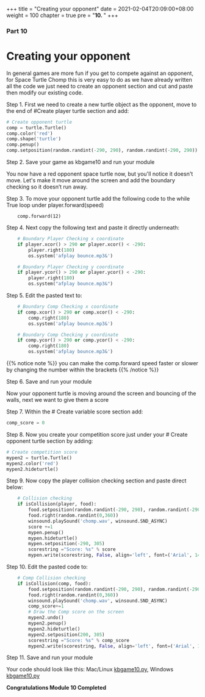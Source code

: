 +++
title = "Creating your opponent"
date = 2021-02-04T20:09:00+08:00
weight = 100
chapter = true
pre = "<b>10. </b>"
+++

### Part 10

# Creating your opponent

In general games are more fun if you get to compete against an opponent,
 for Space Turtle Chomp this is very easy to do as we have already written
 all the code we just need to create an opponent section and cut and paste
 then modify our existing code.

Step 1.  First we need to create a new turtle object as the opponent, move to
 the end of  \#Create player turtle section and add:

```python
# Create opponent turtle
comp = turtle.Turtle()
comp.color('red')
comp.shape('turtle')
comp.penup()
comp.setposition(random.randint(-290, 290), random.randint(-290, 290))
```

Step 2.  Save your game as kbgame10 and run your module

You now have a red opponent space turtle now, but you'll notice it doesn't move. Let's make it move around the
 screen and add the boundary checking so it doesn’t run away.

Step 3. To move your opponent turtle add the following code to the while True
 loop under player.forward\(speed\)

```
    comp.forward(12)
```

Step 4. Next copy the following text and paste it directly underneath:

```python
    # Boundary Player Checking x coordinate
    if player.xcor() > 290 or player.xcor() < -290:
        player.right(180)
        os.system('afplay bounce.mp3&')

    # Boundary Player Checking y coordinate
    if player.ycor() > 290 or player.ycor() < -290:
        player.right(180)
        os.system("afplay bounce.mp3&")
```

Step 5. Edit the pasted text to:

```py
    # Boundary Comp Checking x coordinate
    if comp.xcor() > 290 or comp.xcor() < -290:
        comp.right(180)
        os.system('afplay bounce.mp3&')

    # Boundary Comp Checking y coordinate
    if comp.ycor() > 290 or comp.ycor() < -290:
        comp.right(180)
        os.system('afplay bounce.mp3&')
```

{{% notice note %}}
you can make the comp.forward speed faster or slower by changing the number
 within the brackets
{{% /notice %}}

Step 6.  Save and run your module

Now your opponent turtle is moving around the screen and bouncing of the walls,
 next we want to give them a score

Step 7.  Within the \# Create variable score section add:

```python
comp_score = 0
```

Step 8. Now you create your competition score just under your \# Create
 opponent turtle section by adding:

```py
# Create competition score
mypen2 = turtle.Turtle()
mypen2.color('red')
mypen2.hideturtle()
```

Step 9.  Now copy the player collision checking section and paste direct below:

```python
    # Collision checking
    if isCollision(player, food):
        food.setposition(random.randint(-290, 290), random.randint(-290, 290))
        food.right(random.randint(0,360))
        winsound.playSound('chomp.wav', winsound.SND_ASYNC)
        score +=1
        mypen.penup()
        mypen.hideturtle()
        mypen.setposition(-290, 305)
        scorestring ="Score: %s" % score
        mypen.write(scorestring, False, align='left', font=('Arial', 14, 'normal'))
```

Step 10.  Edit the pasted code to:

```python
    # Comp Collision checking
    if isCollision(comp, food):
        food.setposition(random.randint(-290, 290), random.randint(-290, 290))
        food.right(random.randint(0,360))
        winsound.playSound('chomp.wav', winsound.SND_ASYNC)
        comp_score+=1
        # Draw the Comp score on the screen
        mypen2.undo()
        mypen2.penup()
        mypen2.hideturtle()
        mypen2.setposition(200, 305)
        scorestring ="Score: %s" % comp_score
        mypen2.write(scorestring, False, align='left', font=('Arial', 14, 'normal'))
```



Step 11. Save and run your module

Your code should look like this: Mac/Linux [kbgame10.py](/python_game/src/kbgame10.py), Windows [kbgame10.py](/python_game/src/kbgame10_win.py)

**Congratulations Module 10 Completed**
